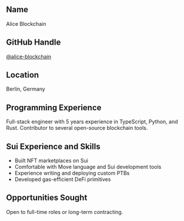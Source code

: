 ## Name
Alice Blockchain

## GitHub Handle
[@alice-blockchain](https://github.com/alice-blockchain)

## Location
Berlin, Germany

## Programming Experience
Full-stack engineer with 5 years experience in TypeScript, Python, and Rust. Contributor to several open-source blockchain tools.

## Sui Experience and Skills
- Built NFT marketplaces on Sui
- Comfortable with Move language and Sui development tools
- Experience writing and deploying custom PTBs
- Developed gas-efficient DeFi primitives

## Opportunities Sought
Open to full-time roles or long-term contracting.